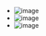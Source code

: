 - ![image](https://github.com/souravs17031999/CDA-AWS-DVA-C02/assets/33771969/06a86268-a045-49af-a496-e8065ab17934)
- ![image](https://github.com/souravs17031999/CDA-AWS-DVA-C02/assets/33771969/b3e9faec-2231-4dce-8893-a7e1aee6e351) 
- ![image](https://github.com/souravs17031999/CDA-AWS-DVA-C02/assets/33771969/21b4eaba-6db7-4ed4-9bcf-ecf1ba58d721)   
